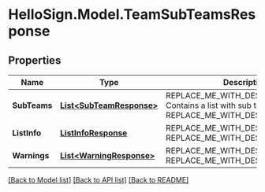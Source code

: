 # HelloSign.Model.TeamSubTeamsResponse

## Properties

Name | Type | Description | Notes
------------ | ------------- | ------------- | -------------
**SubTeams** | [**List&lt;SubTeamResponse&gt;**](SubTeamResponse.md) | REPLACE_ME_WITH_DESCRIPTION_BEGIN Contains a list with sub teams. REPLACE_ME_WITH_DESCRIPTION_END | [optional] 
**ListInfo** | [**ListInfoResponse**](ListInfoResponse.md) | REPLACE_ME_WITH_DESCRIPTION_BEGIN  REPLACE_ME_WITH_DESCRIPTION_END | [optional] 
**Warnings** | [**List&lt;WarningResponse&gt;**](WarningResponse.md) | REPLACE_ME_WITH_DESCRIPTION_BEGIN  REPLACE_ME_WITH_DESCRIPTION_END | [optional] 

[[Back to Model list]](../README.md#documentation-for-models) [[Back to API list]](../README.md#documentation-for-api-endpoints) [[Back to README]](../README.md)

